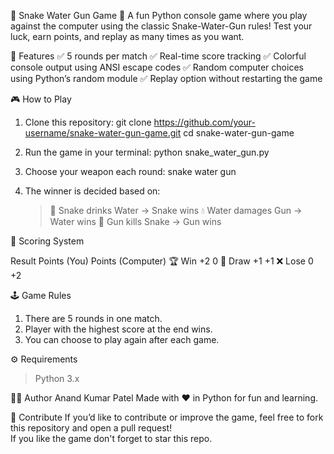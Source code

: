 🐍 Snake Water Gun Game 🎯
    A fun Python console game where you play against the computer using the classic Snake-Water-Gun rules!
    Test your luck, earn points, and replay as many times as you want.

🚀 Features
✅ 5 rounds per match
✅ Real-time score tracking
✅ Colorful console output using ANSI escape codes
✅ Random computer choices using Python’s random module
✅ Replay option without restarting the game

🎮 How to Play

1. Clone this repository:
   git clone https://github.com/your-username/snake-water-gun-game.git
   cd snake-water-gun-game

2. Run the game in your terminal:
   python snake_water_gun.py

3. Choose your weapon each round:
   snake
   water
   gun

4. The winner is decided based on:
   > 🐍 Snake drinks Water → Snake wins
   > 💧 Water damages Gun → Water wins
   > 🔫 Gun kills Snake → Gun wins


🧮 Scoring System

 Result                  	Points (You)	           Points (Computer)
🏆 Win	                      +2	                       0
🤝 Draw                      	+1	                      +1
❌ Lose                      	0                       	+2


🕹️ Game Rules
 1. There are 5 rounds in one match.
 2. Player with the highest score at the end wins.
 3. You can choose to play again after each game.

⚙️ Requirements
  > Python 3.x

🧑‍💻 Author
   Anand Kumar Patel
   Made with ❤️ in Python for fun and learning.

🌟 Contribute
   If you’d like to contribute or improve the game, feel free to fork this repository and open a pull request!  
   If you like the game don't forget to star this repo.
